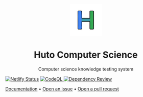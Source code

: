 <p align="center">
<img src="assets/logo.png" alt="Logo" width="100" height="100">

<h1 align="center">Huto Computer Science</h1>

<p align="center">Computer science knowledge testing system</p>

<a align="center" href="https://app.netlify.com/sites/huto-comsci-test/deploys"><img src="https://api.netlify.com/api/v1/badges/de7db082-8027-4023-a6f9-2f665b3d6b50/deploy-status" alt="Netlify Status"></a> 
<a align="center" href="https://github.com/Hutoorg/comsci-test/actions/workflows/github-code-scanning/codeql"><img src="https://github.com/Hutoorg/comsci-test/actions/workflows/github-code-scanning/codeql/badge.svg" alt="CodeQL"> 
<a align="center" href="(https://github.com/Hutoorg/comsci-test/actions/workflows/dependency-review.yml"><img src="https://github.com/Hutoorg/comsci-test/actions/workflows/dependency-review.yml/badge.svg" alt="Dependency Review">


<a align="center" href="https://linktodocumentation">Documentation</a>
•
<a align="center" href="https://github.com/Hutoorg/comsci-test/issues/new/choose">Open an issue</a>
•
<a align="center" href="https://github.com/Hutoorg/comsci-test/compare">Open a pull request</a>
</p>
